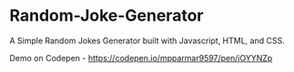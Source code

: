 # Random-Joke-Generator

A Simple Random Jokes Generator built with Javascript, HTML, and CSS.

Demo on Codepen - https://codepen.io/mpparmar9597/pen/jOYYNZp
